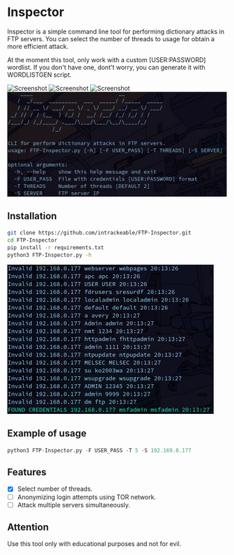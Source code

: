 # Inspector
Inspector is a simple command line tool for performing dictionary attacks in FTP servers. You can select the number of threads to usage for obtain a more efficient attack.

At the moment this tool, only work with a custom [USER:PASSWORD] wordlist. If you don't have one, dont't worry, you can generate it with WORDLISTGEN script.

![Screenshot](https://img.shields.io/badge/Platform-Linux-brightgreen)
![Screenshot](https://img.shields.io/badge/License-GPL-red)
![Screenshot](https://img.shields.io/badge/Language-Python%203-blue)
![Screenshot](/Screenshots/screen1.png)

## Installation

```bash
git clone https://github.com/intrackeable/FTP-Inspector.git
cd FTP-Inspector
pip install -r requirements.txt
python3 FTP-Inspector.py -h
```
![Screenshot](/Screenshots/screen2.png)
## Example of usage

```python
python3 FTP-Inspector.py -F USER_PASS -T 5 -S 192.169.0.177
```
## Features
- [x] Select number of threads.
- [ ] Anonymizing login attempts using TOR network.
- [ ] Attack multiple servers simultaneously.
## Attention
Use this tool only with educational purposes and not for evil.
